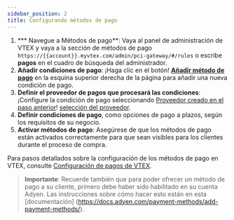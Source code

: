 ```yaml
---
sidebar_position: 2
title: Configurando métodos de pago
---
```



1. *** Navegue a Métodos de pago**: Vaya al panel de administración de VTEX y vaya a la sección de métodos de pago `https://{{account}}.myvtex.com/admin/pci-gateway/#/rules` o escribe **pagos** en el cuadro de búsqueda del administrador.
2. **Añadir condiciones de pago**: ¡Haga clic en el botón! [**Añadir método de pago**](https://i.imgur.com/j8KuDvn.png) en la esquina superior derecha de la página para añadir una nueva condición de pago.
3. **Definir el proveedor de pagos que procesará las condiciones**: ¡Configure la condición de pago seleccionando [Proveedor creado en el paso anterior](configuring-provider)! [selección del proveedor](https://i.imgur.com/xqMT3Ak.png).
4. **Definir condiciones de pago**, como opciones de pago a plazos, según los requisitos de su negocio.
5. **Activar métodos de pago**: Asegúrese de que los métodos de pago están activados correctamente para que sean visibles para los clientes durante el proceso de compra.

Para pasos detallados sobre la configuración de los métodos de pago en VTEX, consulte [Configuración de pagos de VTEX](https://help.vtex.com/tracks/payments--6GAS7ZzGAm7AGoEAwDbwJG/7pAEMAo4iqNHwYOarZ3zgm).

> **Importante**: Recuerde también que para poder ofrecer un método de pago a su cliente, primero debe haber sido habilitado en su cuenta Adyen. Las instrucciones sobre cómo hacer esto están en esta [documentación] (https://docs.adyen.com/payment-methods/add-payment-methods/).